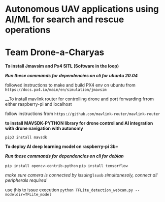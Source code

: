 # Autonomous UAV applications using AI/ML for search and rescue operations
# Team Drone-a-Charyas 


__To install Jmavsim and Px4 SITL (Software in the loop)__

***Run these commands for dependencies on cli for ubuntu 20.04***

followed instructions to make and build PX4 env on ubuntu from 
`https://docs.px4.io/main/en/simulation/jmavsim`



__To install mavlink router for controlling drone and port forwarding frrom either raspberry-pi and localhost 

follow instructions from `https://github.com/mavlink-router/mavlink-router`



__to install MAVSDK-PYTHON library for drone control and AI integration with drone navigation with autonomy__

`pip3 install mavsdk`




__To deploy AI deep learning model on raspberry-pi 3b+__

***Run these commands for dependencies on cli for debian***

`pip install opencv-contrib-python`
`pip install tensorflow`



*make sure camera is connected by issuing*`lsusb` *simultanesoly,*
*connect all peripherals required*

use this to issue execution `python TFLite_detection_webcam.py --modeldir=TFLite_model`



